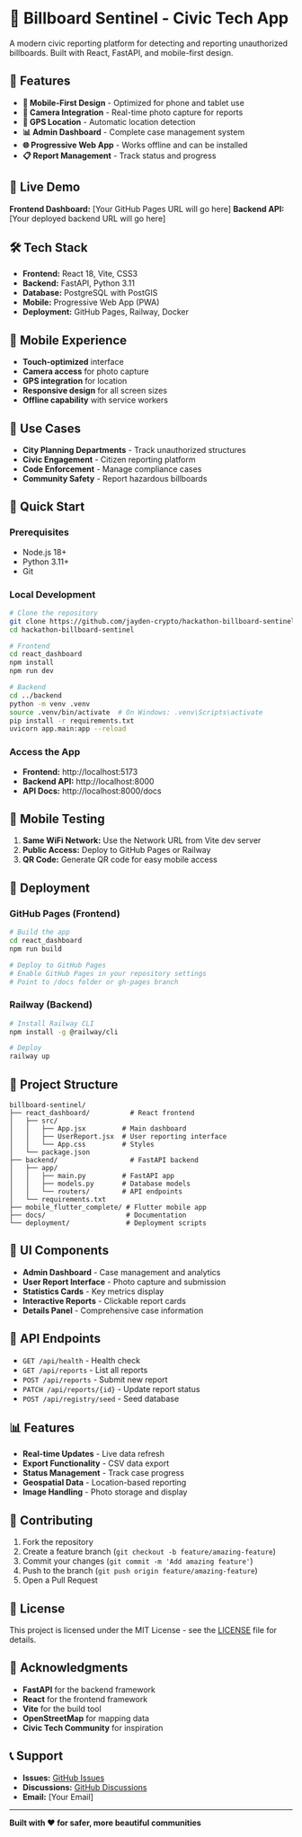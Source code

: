# 🚨 Billboard Sentinel - Civic Tech App

A modern civic reporting platform for detecting and reporting unauthorized billboards. Built with React, FastAPI, and mobile-first design.

## 🌟 Features

- **📱 Mobile-First Design** - Optimized for phone and tablet use
- **📸 Camera Integration** - Real-time photo capture for reports
- **📍 GPS Location** - Automatic location detection
- **📊 Admin Dashboard** - Complete case management system
- **🌐 Progressive Web App** - Works offline and can be installed
- **📋 Report Management** - Track status and progress

## 🚀 Live Demo

**Frontend Dashboard:** [Your GitHub Pages URL will go here]
**Backend API:** [Your deployed backend URL will go here]

## 🛠️ Tech Stack

- **Frontend:** React 18, Vite, CSS3
- **Backend:** FastAPI, Python 3.11
- **Database:** PostgreSQL with PostGIS
- **Mobile:** Progressive Web App (PWA)
- **Deployment:** GitHub Pages, Railway, Docker

## 📱 Mobile Experience

- **Touch-optimized** interface
- **Camera access** for photo capture
- **GPS integration** for location
- **Responsive design** for all screen sizes
- **Offline capability** with service workers

## 🎯 Use Cases

- **City Planning Departments** - Track unauthorized structures
- **Civic Engagement** - Citizen reporting platform
- **Code Enforcement** - Manage compliance cases
- **Community Safety** - Report hazardous billboards

## 🚀 Quick Start

### Prerequisites
- Node.js 18+
- Python 3.11+
- Git

### Local Development
```bash
# Clone the repository
git clone https://github.com/jayden-crypto/hackathon-billboard-sentinel.git
cd hackathon-billboard-sentinel

# Frontend
cd react_dashboard
npm install
npm run dev

# Backend
cd ../backend
python -m venv .venv
source .venv/bin/activate  # On Windows: .venv\Scripts\activate
pip install -r requirements.txt
uvicorn app.main:app --reload
```

### Access the App
- **Frontend:** http://localhost:5173
- **Backend API:** http://localhost:8000
- **API Docs:** http://localhost:8000/docs

## 📱 Mobile Testing

1. **Same WiFi Network:** Use the Network URL from Vite dev server
2. **Public Access:** Deploy to GitHub Pages or Railway
3. **QR Code:** Generate QR code for easy mobile access

## 🚀 Deployment

### GitHub Pages (Frontend)
```bash
# Build the app
cd react_dashboard
npm run build

# Deploy to GitHub Pages
# Enable GitHub Pages in your repository settings
# Point to /docs folder or gh-pages branch
```

### Railway (Backend)
```bash
# Install Railway CLI
npm install -g @railway/cli

# Deploy
railway up
```

## 📁 Project Structure

```
billboard-sentinel/
├── react_dashboard/          # React frontend
│   ├── src/
│   │   ├── App.jsx         # Main dashboard
│   │   ├── UserReport.jsx  # User reporting interface
│   │   └── App.css         # Styles
│   └── package.json
├── backend/                  # FastAPI backend
│   ├── app/
│   │   ├── main.py         # FastAPI app
│   │   ├── models.py       # Database models
│   │   └── routers/        # API endpoints
│   └── requirements.txt
├── mobile_flutter_complete/ # Flutter mobile app
├── docs/                    # Documentation
└── deployment/              # Deployment scripts
```

## 🎨 UI Components

- **Admin Dashboard** - Case management and analytics
- **User Report Interface** - Photo capture and submission
- **Statistics Cards** - Key metrics display
- **Interactive Reports** - Clickable report cards
- **Details Panel** - Comprehensive case information

## 🔧 API Endpoints

- `GET /api/health` - Health check
- `GET /api/reports` - List all reports
- `POST /api/reports` - Submit new report
- `PATCH /api/reports/{id}` - Update report status
- `POST /api/registry/seed` - Seed database

## 📊 Features

- **Real-time Updates** - Live data refresh
- **Export Functionality** - CSV data export
- **Status Management** - Track case progress
- **Geospatial Data** - Location-based reporting
- **Image Handling** - Photo storage and display

## 🤝 Contributing

1. Fork the repository
2. Create a feature branch (`git checkout -b feature/amazing-feature`)
3. Commit your changes (`git commit -m 'Add amazing feature'`)
4. Push to the branch (`git push origin feature/amazing-feature`)
5. Open a Pull Request

## 📄 License

This project is licensed under the MIT License - see the [LICENSE](LICENSE) file for details.

## 🙏 Acknowledgments

- **FastAPI** for the backend framework
- **React** for the frontend framework
- **Vite** for the build tool
- **OpenStreetMap** for mapping data
- **Civic Tech Community** for inspiration

## 📞 Support

- **Issues:** [GitHub Issues](https://github.com/jayden-crypto/hackathon-billboard-sentinel/issues)
- **Discussions:** [GitHub Discussions](https://github.com/jayden-crypto/hackathon-billboard-sentinel/discussions)
- **Email:** [Your Email]

---

**Built with ❤️ for safer, more beautiful communities**
